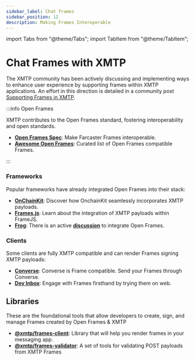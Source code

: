 ```yaml
---
sidebar_label: Chat frames
sidebar_position: 12
description: Making Frames Interoperable
---
```


import Tabs from "@theme/Tabs";
import TabItem from "@theme/TabItem";

# Chat Frames with XMTP

The XMTP community has been actively discussing and implementing ways to enhance user experience by supporting frames within XMTP applications. An effort in this direction is detailed in a community post [Supporting Frames in XMTP](https://community.xmtp.org/t/supporting-frames-in-xmtp/535).

:::info Open Frames

XMTP contributes to the Open Frames standard, fostering interoperability and open standards.

- [**Open Frames Spec**](https://github.com/open-frames/standard/blob/v0.0.1/README.md): Make Farcaster Frames interoperable.
- [**Awesome Open Frames**](https://github.com/open-frames/awesome-open-frames.git): Curated list of Open Frames compatible Frames.

:::

### Frameworks

Popular frameworks have already integrated Open Frames into their stack:

- [**OnChainKit**](https://onchainkit.xyz/xmtp/introduction): Discover how OnchainKit seamlessly incorporates XMTP payloads.
- [**Frames.js**](https://framesjs.org/reference/js/xmtp): Learn about the integration of XMTP payloads within FrameJS.
- [**Frog**](https://frog.fm/getting-started): There is an active [**discussion**](https://github.com/wevm/frog/discussions/51) to integrate Open Frames.

### Clients

Some clients are fully XMTP compatible and can render Frames signing XMTP payloads:

- [**Converse**](https://converse.xyz): Converse is Frame compatible. Send your Frames through Converse.
- [**Dev Inbox**](https://github.com/xmtp/dev-inbox/): Engage with Frames firsthand by trying them on web.

## Libraries

These are the foundational tools that allow developers to create, sign, and manage Frames created by Open Frames & XMTP

- [**@xmtp/frames-client**](https://github.com/xmtp/xmtp-web/tree/main/packages/frames-client): Library that will help you render frames in your messaging app.
- [**@xmtp/frames-validator**](https://github.com/xmtp/xmtp-web/tree/main/packages/frames-client): A set of tools for validating POST payloads from XMTP Frames
